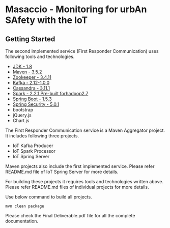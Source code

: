 # Masaccio - Monitoring for urbAn SAfety with the IoT

## Getting Started

The second implemented service (First Responder Communication) uses following tools and technologies.

* [JDK - 1.8](http://www.oracle.com/technetwork/java/javase/downloads/jdk8-downloads-2133151.html)
* [Maven - 3.5.2](https://maven.apache.org/download.cgi)
* [Zookeeper - 3.4.11](https://zookeeper.apache.org)
* [Kafka - 2.12-1.0.0](http://kafka.apache.org/downloads.html) 
* [Cassandra - 3.11.1](http://cassandra.apache.org/download/)
* [Spark - 2.2.1 Pre-built forhadoop2.7](http://spark.apache.org/downloads.html)
* [Spring Boot - 1.5.3](https://mvnrepository.com/artifact/org.springframework.boot/spring-boot/1.3.5.RELEASE)
* [Spring Security - 5.0.1](https://projects.spring.io/spring-security/) 
* bootstrap
* jQuery.js
* Chart.js

The First Responder Communication service is a Maven Aggregator project. It includes following three projects.

* IoT Kafka Producer
* IoT Spark Processor
* IoT Spring Server

Maven projects also include the first implemented service. Please refer README.md file of IoT Spring Server for more details.

For building these projects it requires tools and technologies written above. Please refer README.md files of individual projects for more details.

Use below command to build all projects.

```
mvn clean package
```

Please check the Final Deliverable.pdf file for all the complete documentation.
